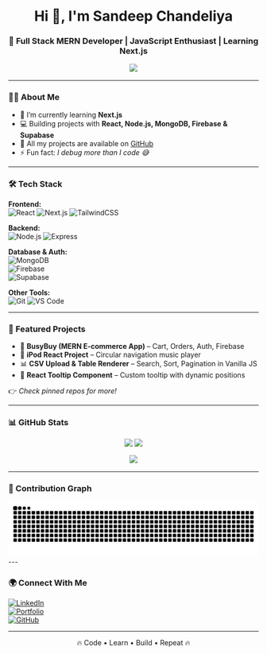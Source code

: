 <!-- Profile README -->

<h1 align="center">Hi 👋, I'm Sandeep Chandeliya</h1>
<h3 align="center">🚀 Full Stack MERN Developer | JavaScript Enthusiast | Learning Next.js</h3>

<p align="center">
  <img src="https://readme-typing-svg.herokuapp.com?size=22&color=4CAF50&center=true&vCenter=true&width=500&lines=Full+Stack+MERN+Developer;React+%7C+Node+%7C+MongoDB;Learning+Next.js+%F0%9F%9A%80;Always+Learning+New+Things!">
</p>

---

### 👨‍💻 About Me
- 🌱 I’m currently learning **Next.js**  
- 💻 Building projects with **React, Node.js, MongoDB, Firebase & Supabase**  
- 📂 All my projects are available on [GitHub](https://github.com/sandeepchandeliya)  
- ⚡ Fun fact: *I debug more than I code 😅*  

---

### 🛠️ Tech Stack  

**Frontend:**  
![React](https://img.shields.io/badge/React-20232A?style=for-the-badge&logo=react&logoColor=61DAFB) 
![Next.js](https://img.shields.io/badge/Next.js-000000?style=for-the-badge&logo=next.js&logoColor=white)
![TailwindCSS](https://img.shields.io/badge/TailwindCSS-06B6D4?style=for-the-badge&logo=tailwindcss&logoColor=white)

**Backend:**  
![Node.js](https://img.shields.io/badge/Node.js-339933?style=for-the-badge&logo=node.js&logoColor=white) 
![Express](https://img.shields.io/badge/Express-000000?style=for-the-badge&logo=express&logoColor=white)  

**Database & Auth:**  
![MongoDB](https://img.shields.io/badge/MongoDB-4ea94b?style=for-the-badge&logo=mongodb&logoColor=white)  
![Firebase](https://img.shields.io/badge/Firebase-ffca28?style=for-the-badge&logo=firebase&logoColor=black)  
![Supabase](https://img.shields.io/badge/Supabase-3ECF8E?style=for-the-badge&logo=supabase&logoColor=white)  

**Other Tools:**  
![Git](https://img.shields.io/badge/Git-F05032?style=for-the-badge&logo=git&logoColor=white) 
![VS Code](https://img.shields.io/badge/VS%20Code-007ACC?style=for-the-badge&logo=visual-studio-code&logoColor=white)  

---

### 📌 Featured Projects  

- 🛒 **BusyBuy (MERN E-commerce App)** – Cart, Orders, Auth, Firebase  
- 🎵 **iPod React Project** – Circular navigation music player  
- 📊 **CSV Upload & Table Renderer** – Search, Sort, Pagination in Vanilla JS  
- 🎯 **React Tooltip Component** – Custom tooltip with dynamic positions  

👉 *Check pinned repos for more!*  

---

### 📊 GitHub Stats  

<p align="center">
  <img src="https://github-readme-stats.vercel.app/api?username=sandeepchandeliya&show_icons=true&theme=tokyonight" height="165" />
  <img src="https://github-readme-streak-stats.herokuapp.com/?user=sandeepchandeliya&theme=tokyonight" height="165" />
</p>

<p align="center">
  <img src="https://github-readme-stats.vercel.app/api/top-langs/?username=sandeepchandeliya&layout=compact&theme=tokyonight" height="165" />
</p>

---
### 🐍 Contribution Graph  

<picture>
  <source media="(prefers-color-scheme: dark)" srcset="https://github.com/sandeepchandeliya/sandeepchandeliya/blob/output/github-contribution-grid-snake-dark.svg" />
  <source media="(prefers-color-scheme: light)" srcset="https://github.com/sandeepchandeliya/sandeepchandeliya/blob/output/github-contribution-grid-snake-light.svg" />
  <img alt="github contribution grid snake animation" src="https://github.com/sandeepchandeliya/sandeepchandeliya/blob/output/github-contribution-grid-snake.svg" />
</picture>
---

### 🌍 Connect With Me  

[![LinkedIn](https://img.shields.io/badge/LinkedIn-blue?style=flat&logo=linkedin)](https://linkedin.com/in/your-profile)  
[![Portfolio](https://img.shields.io/badge/Portfolio-000?style=flat&logo=vercel&logoColor=white)](https://your-portfolio-link)  
[![GitHub](https://img.shields.io/badge/GitHub-000?style=flat&logo=github)](https://github.com/sandeepchandeliya)  

---

<p align="center">🔥 Code • Learn • Build • Repeat 🔥</p>
